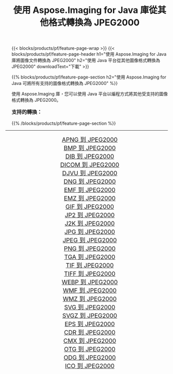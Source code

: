 ﻿---
title: 使用 Aspose.Imaging for Java 庫從其他格式轉換為 JPEG2000 
weight: 3920
url: /zh-hant/java/conversion/to/jpeg2000/ 
lang: zh-hant
langdirlevel: 2
locales: zh-hans,ja,it,ru,de,es,fr,nl,id,lt,pl,pt,vi,tr,ko,zh-hant,ar,hi,th,sv,cs,uk,he
description: 使用 Aspose.Imaging，您可以使用 Java 從其他格式轉換為 JPEG2000
---

{{< blocks/products/pf/feature-page-wrap >}}
{{< blocks/products/pf/feature-page-header h1="使用 Aspose.Imaging for Java 庫將圖像文件轉換為 JPEG2000" h2="使用 Java 平台從其他圖像格式轉換為 JPEG2000" downloadText="下載" >}}


{{% blocks/products/pf/feature-page-section  h2="使用 Aspose.Imaging for Java 可將所有支持的圖像格式轉換為 JPEG2000" %}}
<p align=justify>使用 Aspose.Imaging 庫，您可以使用 Java 平台以編程方式將其他受支持的圖像格式轉換為 JPEG2000。</p>
<h3 style="margin-top:16px;">
支持的轉換：
</h3>
{{% /blocks/products/pf/feature-page-section %}}
<div class="container-fluid productfamilypage bg-gray">
    <div class="convertypes bg-gray agp-content section">
        <div class="container">
		<hr style="margin-left:-20px;"/>
		<div class="row other-converters" style="gap: 10px;font-size: 19px;text-align:center;">
		    <div class='col-md-3 other-converter remove-lp remove-rp'><a href="/imaging/zh-hant/java/conversion/apng-to-jpeg2000/" style="padding:15px;">APNG 到 JPEG2000</a></div>
<div class='col-md-3 other-converter remove-lp remove-rp'><a href="/imaging/zh-hant/java/conversion/bmp-to-jpeg2000/" style="padding:15px;">BMP 到 JPEG2000</a></div>
<div class='col-md-3 other-converter remove-lp remove-rp'><a href="/imaging/zh-hant/java/conversion/dib-to-jpeg2000/" style="padding:15px;">DIB 到 JPEG2000</a></div>
<div class='col-md-3 other-converter remove-lp remove-rp'><a href="/imaging/zh-hant/java/conversion/dicom-to-jpeg2000/" style="padding:15px;">DICOM 到 JPEG2000</a></div>
<div class='col-md-3 other-converter remove-lp remove-rp'><a href="/imaging/zh-hant/java/conversion/djvu-to-jpeg2000/" style="padding:15px;">DJVU 到 JPEG2000</a></div>
<div class='col-md-3 other-converter remove-lp remove-rp'><a href="/imaging/zh-hant/java/conversion/dng-to-jpeg2000/" style="padding:15px;">DNG 到 JPEG2000</a></div>
<div class='col-md-3 other-converter remove-lp remove-rp'><a href="/imaging/zh-hant/java/conversion/emf-to-jpeg2000/" style="padding:15px;">EMF 到 JPEG2000</a></div>
<div class='col-md-3 other-converter remove-lp remove-rp'><a href="/imaging/zh-hant/java/conversion/emz-to-jpeg2000/" style="padding:15px;">EMZ 到 JPEG2000</a></div>
<div class='col-md-3 other-converter remove-lp remove-rp'><a href="/imaging/zh-hant/java/conversion/gif-to-jpeg2000/" style="padding:15px;">GIF 到 JPEG2000</a></div>
<div class='col-md-3 other-converter remove-lp remove-rp'><a href="/imaging/zh-hant/java/conversion/jp2-to-jpeg2000/" style="padding:15px;">JP2 到 JPEG2000</a></div>
<div class='col-md-3 other-converter remove-lp remove-rp'><a href="/imaging/zh-hant/java/conversion/j2k-to-jpeg2000/" style="padding:15px;">J2K 到 JPEG2000</a></div>
<div class='col-md-3 other-converter remove-lp remove-rp'><a href="/imaging/zh-hant/java/conversion/jpg-to-jpeg2000/" style="padding:15px;">JPG 到 JPEG2000</a></div>
<div class='col-md-3 other-converter remove-lp remove-rp'><a href="/imaging/zh-hant/java/conversion/jpeg-to-jpeg2000/" style="padding:15px;">JPEG 到 JPEG2000</a></div>
<div class='col-md-3 other-converter remove-lp remove-rp'><a href="/imaging/zh-hant/java/conversion/png-to-jpeg2000/" style="padding:15px;">PNG 到 JPEG2000</a></div>
<div class='col-md-3 other-converter remove-lp remove-rp'><a href="/imaging/zh-hant/java/conversion/tga-to-jpeg2000/" style="padding:15px;">TGA 到 JPEG2000</a></div>
<div class='col-md-3 other-converter remove-lp remove-rp'><a href="/imaging/zh-hant/java/conversion/tif-to-jpeg2000/" style="padding:15px;">TIF 到 JPEG2000</a></div>
<div class='col-md-3 other-converter remove-lp remove-rp'><a href="/imaging/zh-hant/java/conversion/tiff-to-jpeg2000/" style="padding:15px;">TIFF 到 JPEG2000</a></div>
<div class='col-md-3 other-converter remove-lp remove-rp'><a href="/imaging/zh-hant/java/conversion/webp-to-jpeg2000/" style="padding:15px;">WEBP 到 JPEG2000</a></div>
<div class='col-md-3 other-converter remove-lp remove-rp'><a href="/imaging/zh-hant/java/conversion/wmf-to-jpeg2000/" style="padding:15px;">WMF 到 JPEG2000</a></div>
<div class='col-md-3 other-converter remove-lp remove-rp'><a href="/imaging/zh-hant/java/conversion/wmz-to-jpeg2000/" style="padding:15px;">WMZ 到 JPEG2000</a></div>
<div class='col-md-3 other-converter remove-lp remove-rp'><a href="/imaging/zh-hant/java/conversion/svg-to-jpeg2000/" style="padding:15px;">SVG 到 JPEG2000</a></div>
<div class='col-md-3 other-converter remove-lp remove-rp'><a href="/imaging/zh-hant/java/conversion/svgz-to-jpeg2000/" style="padding:15px;">SVGZ 到 JPEG2000</a></div>
<div class='col-md-3 other-converter remove-lp remove-rp'><a href="/imaging/zh-hant/java/conversion/eps-to-jpeg2000/" style="padding:15px;">EPS 到 JPEG2000</a></div>
<div class='col-md-3 other-converter remove-lp remove-rp'><a href="/imaging/zh-hant/java/conversion/cdr-to-jpeg2000/" style="padding:15px;">CDR 到 JPEG2000</a></div>
<div class='col-md-3 other-converter remove-lp remove-rp'><a href="/imaging/zh-hant/java/conversion/cmx-to-jpeg2000/" style="padding:15px;">CMX 到 JPEG2000</a></div>
<div class='col-md-3 other-converter remove-lp remove-rp'><a href="/imaging/zh-hant/java/conversion/otg-to-jpeg2000/" style="padding:15px;">OTG 到 JPEG2000</a></div>
<div class='col-md-3 other-converter remove-lp remove-rp'><a href="/imaging/zh-hant/java/conversion/odg-to-jpeg2000/" style="padding:15px;">ODG 到 JPEG2000</a></div>
<div class='col-md-3 other-converter remove-lp remove-rp'><a href="/imaging/zh-hant/java/conversion/ico-to-jpeg2000/" style="padding:15px;">ICO 到 JPEG2000</a></div>
                </div>
        </div>
    </div>
</div>
<br/>

